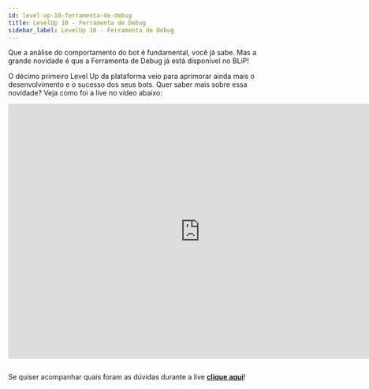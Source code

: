 ```yaml
---
id: level-up-10-ferramenta-de-debug
title: LevelUp 10 - Ferramenta de Debug
sidebar_label: LevelUp 10 - Ferramenta de Debug
---
```


Que a análise do comportamento do bot é fundamental, você já sabe. Mas a grande novidade é que a Ferramenta de Debug já está disponível no BLiP!

O décimo primeiro Level Up da plataforma veio para aprimorar ainda mais o desenvolvimento e o sucesso dos seus bots. Quer saber mais sobre essa novidade? Veja como foi a live no vídeo abaixo:

<iframe width="778" height="517" src="https://www.youtube.com/embed/WSP8EAUEtjs" frameborder="0" allow="accelerometer; autoplay; encrypted-media; gyroscope; picture-in-picture" allowfullscreen></iframe>

<pre></pre>

Se quiser acompanhar quais foram as dúvidas durante a live [**clique aqui**](https://www.facebook.com/blip.messaging/videos/241940520054957/?__tn__=%2CdkC-R&eid=ARC3EKfCBNWyQ2bc6RHrsPm0c1vAjyZU49dWuhRbilbLoE1HP2UktR-z5-qY6dFAsd4I3i8EQ4cR9l1E&hc_ref=ARQuiEE14rgzkuZQbslAz3EfHB76de6taoooIKCSDqwGpG4fwahj1CaYLb0CCWD9GrM)!  
